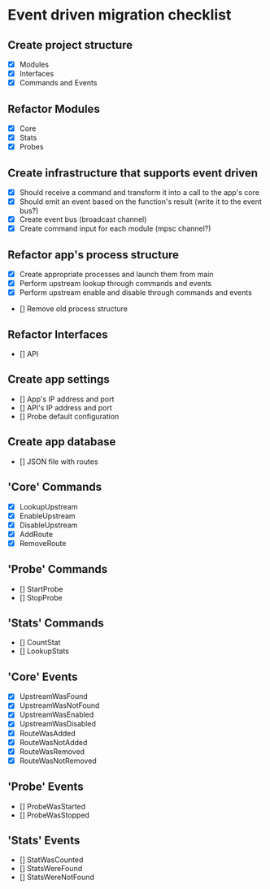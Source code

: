 # Event driven migration checklist

## Create project structure
- [x] Modules
- [x] Interfaces
- [x] Commands and Events

## Refactor Modules
- [x] Core
- [x] Stats
- [x] Probes

## Create infrastructure that supports event driven
- [x] Should receive a command and transform it into a call to the app's core
- [x] Should emit an event based on the function's result (write it to the event bus?)
- [x] Create event bus (broadcast channel)
- [x] Create command input for each module (mpsc channel?)

## Refactor app's process structure
- [x] Create appropriate processes and launch them from main
- [x] Perform upstream lookup through commands and events
- [x] Perform upstream enable and disable through commands and events
- [] Remove old process structure

## Refactor Interfaces
- [] API

## Create app settings
- [] App's IP address and port
- [] API's IP address and port
- [] Probe default configuration

## Create app database
- [] JSON file with routes

## 'Core' Commands
- [x] LookupUpstream
- [x] EnableUpstream
- [x] DisableUpstream
- [x] AddRoute
- [x] RemoveRoute

## 'Probe' Commands
- [] StartProbe
- [] StopProbe

## 'Stats' Commands
- [] CountStat
- [] LookupStats

## 'Core' Events
- [x] UpstreamWasFound
- [x] UpstreamWasNotFound
- [x] UpstreamWasEnabled
- [x] UpstreamWasDisabled
- [x] RouteWasAdded
- [x] RouteWasNotAdded
- [x] RouteWasRemoved
- [x] RouteWasNotRemoved

## 'Probe' Events
- [] ProbeWasStarted
- [] ProbeWasStopped

## 'Stats' Events
- [] StatWasCounted
- [] StatsWereFound
- [] StatsWereNotFound